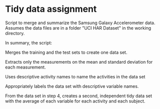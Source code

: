 # Tidy data assignment

Script to merge and summarize the Samsung Galaxy Accelerometer data. Assumes the data files are in a folder "UCI HAR Dataset" in the working directory.

In summary, the script:

Merges the training and the test sets to create one data set.

Extracts only the measurements on the mean and standard deviation for each measurement. 

Uses descriptive activity names to name the activities in the data set

Appropriately labels the data set with descriptive variable names. 

From the data set in step 4, creates a second, independent tidy data set with the average of each variable for each activity and each subject.
